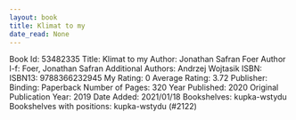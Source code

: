 ```yaml
---
layout: book
title: Klimat to my
date_read: None
---
```


Book Id: 53482335
Title: Klimat to my
Author: Jonathan Safran Foer
Author l-f: Foer, Jonathan Safran
Additional Authors: Andrzej Wojtasik
ISBN: 
ISBN13: 9788366232945
My Rating: 0
Average Rating: 3.72
Publisher: 
Binding: Paperback
Number of Pages: 320
Year Published: 2020
Original Publication Year: 2019
Date Added: 2021/01/18
Bookshelves: kupka-wstydu
Bookshelves with positions: kupka-wstydu (#2122)

